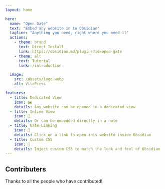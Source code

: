 ```yaml
---
layout: home

hero:
  name: "Open Gate"
  text: "Embed any website in to Obsidian"
  tagline: "Anything you need, right where you need it"
  actions:
    - theme: brand
      text: Direct Install
      link: https://obsidian.md/plugins?id=open-gate
    - theme: alt
      text: Tutorial
      link: /introduction

  image:
    src: /assets/logo.webp
    alt: VitePress

features:
  - title: Dedicated View
    icon: 🖼️
    details: Any website can be opened in a dedicated view
  - title: Inline View
    icon: 📄
    details: Or can be embedded directly in a note
  - title: Gate Linking
    icon: 🔗
    details: Click on a link to open this website inside Obsidian
  - title: Custom CSS
    icon: 🎨
    details: Inject custom CSS to match the look and feel of Obsidian
---
```


<script setup>
import {
  VPTeamPage,
  VPTeamPageTitle,
  VPTeamMembers
} from 'vitepress/theme'

const members = [
  {
    avatar: 'https://avatars.githubusercontent.com/u/1256953?v=4?s=100',
    name: 'Nguyễn Văn Được',
    title: 'Creator',
    links: [
      { icon: 'github', link: 'https://github.com/nguyenvanduocit' },
      { icon: 'twitter', link: 'https://twitter.com/duocdev' }
    ]
  },
  {
    avatar: 'https://avatars.githubusercontent.com/u/4482878?v=4?s=100',
    name: 'Andrew McGivery',
    title: 'Contributor',
    links: [
      { icon: 'github', link: 'https://github.com/andrewmcgivery' }
    ]
  },
  {
    avatar: 'https://avatars.githubusercontent.com/u/617020?v=4?s=100',
    name: 'Digital Alchemist',
    title: 'Contributor',
    links: [
      { icon: 'github', link: 'https://github.com/miztizm' }
    ]
  },
  {
    avatar: 'https://avatars.githubusercontent.com/u/108629034?v=4?s=100',
    name: 'Liam Swayne',
    title: 'Contributor',
    links: [
      { icon: 'github', link: 'https://github.com/LiamSwayne' }
    ]
  }
]
</script>

## Contributers

Thanks to all the people who have contributed!

<VPTeamPage>
  <VPTeamMembers :members="members" />
</VPTeamPage>


<style>
.VPTeamPage {
  margin-top: 40px !important;
}
:root {
  --vp-home-hero-name-color: transparent;
  --vp-home-hero-name-background: -webkit-linear-gradient(120deg, #bd34fe 30%, #41d1ff);

  --vp-home-hero-image-background-image: linear-gradient(-45deg, #bd34fe 50%, #47caff 50%);
  --vp-home-hero-image-filter: blur(44px);
}

@media (min-width: 640px) {
  :root {
    --vp-home-hero-image-filter: blur(56px);
  }
}

@media (min-width: 960px) {
  :root {
    --vp-home-hero-image-filter: blur(68px);
  }
}
</style>
